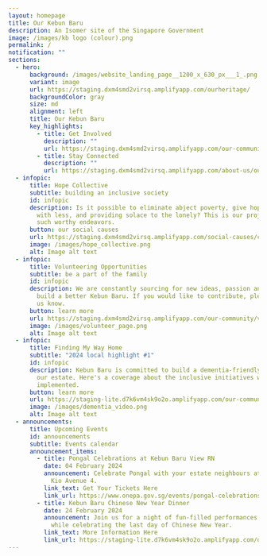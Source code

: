```yaml
---
layout: homepage
title: Our Kebun Baru
description: An Isomer site of the Singapore Government
image: /images/kb logo (colour).png
permalink: /
notification: ""
sections:
  - hero:
      background: /images/website_landing_page__1200_x_630_px___1_.png
      variant: image
      url: https://staging.dxm4smd2virsq.amplifyapp.com/ourheritage/
      backgroundColor: gray
      size: md
      alignment: left
      title: Our Kebun Baru
      key_highlights:
        - title: Get Involved
          description: ""
          url: https://staging.dxm4smd2virsq.amplifyapp.com/our-community/volunteer-with-us/
        - title: Stay Connected
          description: ""
          url: https://staging.dxm4smd2virsq.amplifyapp.com/about-us/our-social-media-channels/
  - infopic:
      title: Hope Collective
      subtitle: building an inclusive society
      id: infopic
      description: Is it possible to eliminate abject poverty, give hope to those born
        with less, and providing solace to the lonely? This is our project on
        such worthy endeavors.
      button: our social causes
      url: https://staging.dxm4smd2virsq.amplifyapp.com/social-causes/children-and-youths/children-football/
      image: /images/hope_collective.png
      alt: Image alt text
  - infopic:
      title: Volunteering Opportunities
      subtitle: be a part of the family
      id: infopic
      description: We are constantly sourcing for new ideas, passion and energy to
        build a better Kebun Baru. If you would like to contribute, please let
        us know.
      button: learn more
      url: https://staging.dxm4smd2virsq.amplifyapp.com/our-community/volunteer-with-us/
      image: /images/volunteer_page.png
      alt: Image alt text
  - infopic:
      title: Finding My Way Home
      subtitle: "2024 local highlight #1"
      id: infopic
      description: Kebun Baru is committed to build a dementia-friendly community in
        our estate. Here's a coverage about the inclusive initiatives we have
        implemented.
      button: learn more
      url: https://staging-lite.d7k6vm4sk9o2o.amplifyapp.com/our-community/dementia-friendly-town/
      image: /images/dementia_video.png
      alt: Image alt text
  - announcements:
      title: Upcoming Events
      id: announcements
      subtitle: Events calendar
      announcement_items:
        - title: Pongal Celebrations at Kebun Baru View RN
          date: 04 February 2024
          announcement: Celebrate Pongal with your estate neighbours at Block 112 Ang Mo
            Kio Avenue 4.
          link_text: Get Your Tickets Here
          link_url: https://www.onepa.gov.sg/events/pongal-celebrations-at-kebun-baru-view-04-feb-2024-17440579
        - title: Kebun Baru Chinese New Year Dinner
          date: 24 February 2024
          announcement: Join us for a night of fun-filled performances and yummy dinner
            while celebrating the last day of Chinese New Year.
          link_text: More Information Here
          link_url: https://staging-lite.d7k6vm4sk9o2o.amplifyapp.com/our-programmes/upcoming-events/
---
```

